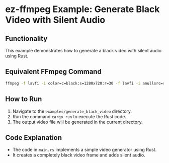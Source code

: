 # ez-ffmpeg Example: Generate Black Video with Silent Audio

## Functionality

This example demonstrates how to generate a black video with silent audio using Rust.

## Equivalent FFmpeg Command

```bash
ffmpeg -f lavfi -i color=c=black:s=1280x720:r=30 -f lavfi -i anullsrc=r=44100:cl=stereo -t 10 output.mp4
```

## How to Run

1. Navigate to the `examples/generate_black_video` directory.
2. Run the command `cargo run` to execute the Rust code.
3. The output video file will be generated in the current directory.

## Code Explanation

- The code in `main.rs` implements a simple video generator using Rust.
- It creates a completely black video frame and adds silent audio.

